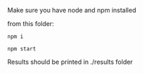 Make sure you have node and npm installed

from this folder:

`npm i`

`npm start`


Results should be printed in ./results folder
